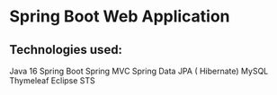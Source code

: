 # Spring Boot Web Application
## Technologies used:
Java 16
Spring Boot
Spring MVC
Spring Data JPA ( Hibernate)
MySQL
Thymeleaf
Eclipse STS

